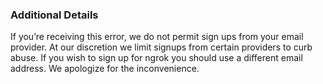 ### Additional Details

If you’re receiving this error, we do not permit sign ups from your email provider. At our discretion we limit signups from certain providers to curb abuse. If you wish to sign up for ngrok you should use a different email address. We apologize for the inconvenience.
